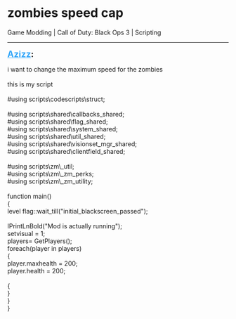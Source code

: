 # zombies speed cap
Game Modding | Call of Duty: Black Ops 3 | Scripting

---
<strong style="font-size: 1.4em;"><span style="text-decoration: underline;text-decoration-color: #34a7f9;"><span style="color:#34a7f9;">Azizz</span></span>:</strong>

<p>i want to change the maximum speed for the zombies<br /><br />this is my script <br /><br />#using scripts\codescripts\struct;<br /><br />#using scripts\shared\callbacks_shared;<br />#using scripts\shared\flag_shared;<br />#using scripts\shared\system_shared;<br />#using scripts\shared\util_shared;<br />#using scripts\shared\visionset_mgr_shared;<br />#using scripts\shared\clientfield_shared;<br /><br />#using scripts\zm\_util;<br />#using scripts\zm\_zm_perks;<br />#using scripts\zm\_zm_utility;<br /><br />function main()<br />{<br />    level flag::wait_till(&quot;initial_blackscreen_passed&quot;);<br /><br />    IPrintLnBold(&quot;Mod is actually running&quot;);<br />    setvisual = 1;<br />    players= GetPlayers();<br />    foreach(player in players)<br />    {<br />        player.maxhealth = 200;<br />        player.health = 200;<br />    <br />        {<br />        }<br />    }<br />}</p>
